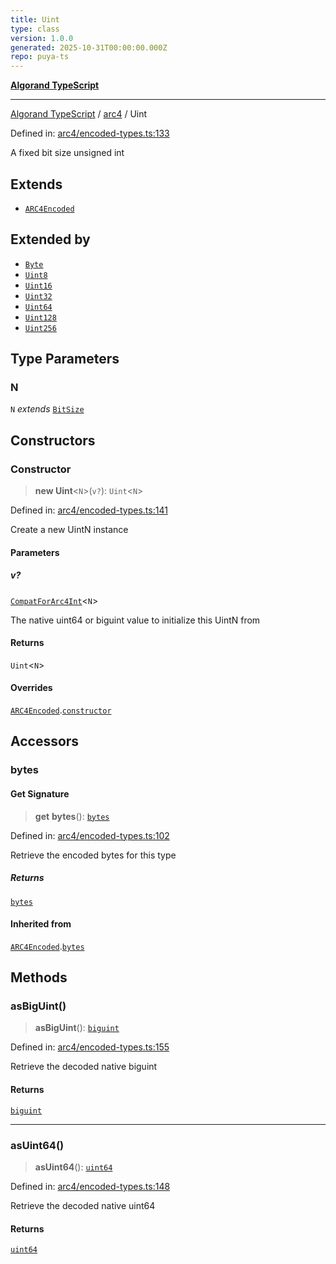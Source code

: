 ```yaml
---
title: Uint
type: class
version: 1.0.0
generated: 2025-10-31T00:00:00.000Z
repo: puya-ts
---
```


[**Algorand TypeScript**](/reference/algorand-typescript/api/readme/)

---

[Algorand TypeScript](docs/_md/modules) / [arc4](docs/_md/arc4/README) / Uint

Defined in: [arc4/encoded-types.ts:133](https://github.com/algorandfoundation/puya-ts/blob/main/packages/algo-ts/src/arc4/encoded-types.ts#L133)

A fixed bit size unsigned int

## Extends

- [`ARC4Encoded`](ARC4Encoded)

## Extended by

- [`Byte`](Byte)
- [`Uint8`](Uint8)
- [`Uint16`](Uint16)
- [`Uint32`](Uint32)
- [`Uint64`](Uint64)
- [`Uint128`](Uint128)
- [`Uint256`](Uint256)

## Type Parameters

### N

`N` _extends_ [`BitSize`](/reference/algorand-typescript/api/arc4/type-aliases/bitsize/)

## Constructors

### Constructor

> **new Uint**\<`N`\>(`v?`): `Uint`\<`N`\>

Defined in: [arc4/encoded-types.ts:141](https://github.com/algorandfoundation/puya-ts/blob/main/packages/algo-ts/src/arc4/encoded-types.ts#L141)

Create a new UintN instance

#### Parameters

##### v?

[`CompatForArc4Int`](/reference/algorand-typescript/api/arc4/-internal-/type-aliases/compatforarc4int/)\<`N`\>

The native uint64 or biguint value to initialize this UintN from

#### Returns

`Uint`\<`N`\>

#### Overrides

[`ARC4Encoded`](ARC4Encoded).[`constructor`](ARC4Encoded#constructor)

## Accessors

### bytes

#### Get Signature

> **get** **bytes**(): [`bytes`](/reference/algorand-typescript/api/index/type-aliases/bytes/)

Defined in: [arc4/encoded-types.ts:102](https://github.com/algorandfoundation/puya-ts/blob/main/packages/algo-ts/src/arc4/encoded-types.ts#L102)

Retrieve the encoded bytes for this type

##### Returns

[`bytes`](/reference/algorand-typescript/api/index/type-aliases/bytes/)

#### Inherited from

[`ARC4Encoded`](ARC4Encoded).[`bytes`](ARC4Encoded#bytes)

## Methods

### asBigUint()

> **asBigUint**(): [`biguint`](/reference/algorand-typescript/api/index/type-aliases/biguint/)

Defined in: [arc4/encoded-types.ts:155](https://github.com/algorandfoundation/puya-ts/blob/main/packages/algo-ts/src/arc4/encoded-types.ts#L155)

Retrieve the decoded native biguint

#### Returns

[`biguint`](/reference/algorand-typescript/api/index/type-aliases/biguint/)

---

### asUint64()

> **asUint64**(): [`uint64`](/reference/algorand-typescript/api/index/type-aliases/uint64/)

Defined in: [arc4/encoded-types.ts:148](https://github.com/algorandfoundation/puya-ts/blob/main/packages/algo-ts/src/arc4/encoded-types.ts#L148)

Retrieve the decoded native uint64

#### Returns

[`uint64`](/reference/algorand-typescript/api/index/type-aliases/uint64/)
